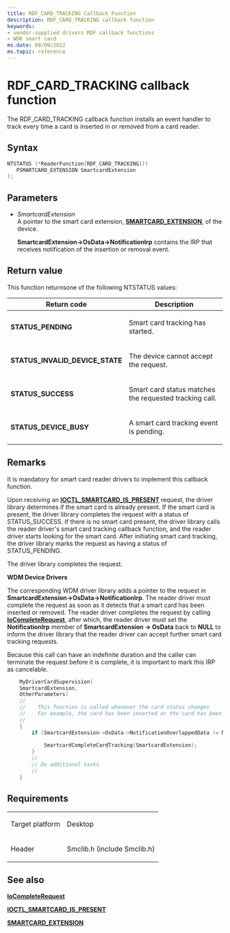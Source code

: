 ```yaml
---
title: RDF_CARD_TRACKING Callback Function
description: RDF_CARD_TRACKING callback function
keywords:
- vendor-supplied drivers RDF callback functions
- WDK smart card
ms.date: 09/09/2022
ms.topic: reference
---
```


# RDF\_CARD\_TRACKING callback function

The RDF\_CARD\_TRACKING callback function installs an event handler to track every time a card is inserted in or removed from a card reader.

## Syntax

``` c++
NTSTATUS (*ReaderFunction[RDF_CARD_TRACKING])(
   PSMARTCARD_EXTENSION SmartcardExtension
);
```

## Parameters

  - *SmartcardExtension*  
    A pointer to the smart card extension, [**SMARTCARD\_EXTENSION**](/windows-hardware/drivers/ddi/smclib/ns-smclib-_smartcard_extension), of the device.
    
    **SmartcardExtension-\>OsData-\>NotificationIrp** contains the IRP that receives notification of the insertion or removal event.

## Return value

This function returnsone of the following NTSTATUS values:

<table>
<thead>
<tr class="header">
<th>Return code</th>
<th>Description</th>
</tr>
</thead>
<tbody>
<tr class="odd">
<td><strong>STATUS_PENDING</strong></td>
<td><p>Smart card tracking has started.</p></td>
</tr>
<tr class="even">
<td><strong>STATUS_INVALID_DEVICE_STATE</strong></td>
<td><p>The device cannot accept the request.</p></td>
</tr>
<tr class="odd">
<td><strong>STATUS_SUCCESS</strong></td>
<td><p>Smart card status matches the requested tracking call.</p></td>
</tr>
<tr class="even">
<td><strong>STATUS_DEVICE_BUSY</strong></td>
<td><p>A smart card tracking event is pending.</p></td>
</tr>
</tbody>
</table>

## Remarks

It is mandatory for smart card reader drivers to implement this callback function.

Upon receiving an [**IOCTL\_SMARTCARD\_IS\_PRESENT**](/windows-hardware/drivers/ddi/winsmcrd/ni-winsmcrd-ioctl_smartcard_is_present) request, the driver library determines if the smart card is already present. If the smart card is present, the driver library completes the request with a status of STATUS\_SUCCESS. If there is no smart card present, the driver library calls the reader driver's smart card tracking callback function, and the reader driver starts looking for the smart card. After initiating smart card tracking, the driver library marks the request as having a status of STATUS\_PENDING.

The driver library completes the request.

**WDM Device Drivers**

The corresponding WDM driver library adds a pointer to the request in **SmartcardExtension-\>OsData-\>NotificationIrp**. The reader driver must complete the request as soon as it detects that a smart card has been inserted or removed. The reader driver completes the request by calling [**IoCompleteRequest**](https://msdn.microsoft.com/library/ff548343\(v=vs.85\)), after which, the reader driver must set the **NotificationIrp** member of **SmartcardExtension -\> OsData** back to **NULL** to inform the driver library that the reader driver can accept further smart card tracking requests.

Because this call can have an indefinite duration and the caller can terminate the request before it is complete, it is important to mark this IRP as cancelable.

```cpp
    MyDriverCardSupervision(
    SmartcardExtension, 
    OtherParameters)
    //
    //    This function is called whenever the card status changes
    //    For example, the card has been inserted or the card has been removed
    //
    {
        if (SmartcardExtension->OsData->NotificationOverlappedData != NULL){
    
            SmartcardCompleteCardTracking(SmartcardExtension);
        }
        //
        // Do additional tasks
        //
    }
```

## Requirements

<table>
<tbody>
<tr class="odd">
<td><p>Target platform</p></td>
<td>Desktop</td>
</tr>
<tr class="even">
<td><p>Header</p></td>
<td>Smclib.h (include Smclib.h)</td>
</tr>
</tbody>
</table>

## See also

[**IoCompleteRequest**](https://msdn.microsoft.com/library/ff548343\(v=vs.85\))

[**IOCTL\_SMARTCARD\_IS\_PRESENT**](/windows-hardware/drivers/ddi/winsmcrd/ni-winsmcrd-ioctl_smartcard_is_present)

[**SMARTCARD\_EXTENSION**](/windows-hardware/drivers/ddi/smclib/ns-smclib-_smartcard_extension)
